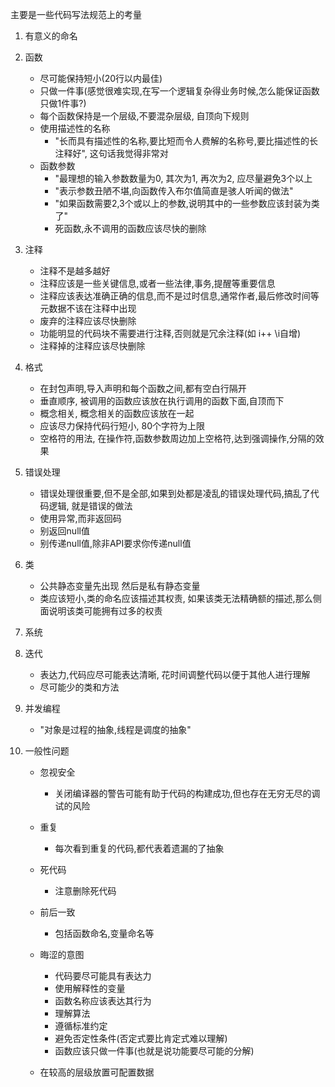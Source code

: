 主要是一些代码写法规范上的考量

1. 有意义的命名

2. 函数

   - 尽可能保持短小(20行以内最佳)
   - 只做一件事(感觉很难实现,在写一个逻辑复杂得业务时候,怎么能保证函数只做1件事?)
   - 每个函数保持是一个层级,不要混杂层级, 自顶向下规则
   - 使用描述性的名称
     - "长而具有描述性的名称,要比短而令人费解的名称号,要比描述性的长注释好", 这句话我觉得非常对
   - 函数参数
     - "最理想的输入参数数量为0, 其次为1, 再次为2, 应尽量避免3个以上
     - "表示参数丑陋不堪,向函数传入布尔值简直是骇人听闻的做法" 
     - "如果函数需要2,3个或以上的参数,说明其中的一些参数应该封装为类了"
     - 死函数,永不调用的函数应该尽快的删除

3. 注释

   - 注释不是越多越好
   - 注释应该是一些关键信息,或者一些法律,事务,提醒等重要信息
   - 注释应该表达准确正确的信息,而不是过时信息,通常作者,最后修改时间等元数据不该在注释中出现
   - 废弃的注释应该尽快删除
   - 功能明显的代码块不需要进行注释,否则就是冗余注释(如 i++ \\i自增)
   - 注释掉的注释应该尽快删除

4. 格式

   - 在封包声明,导入声明和每个函数之间,都有空白行隔开
   - 垂直顺序, 被调用的函数应该放在执行调用的函数下面,自顶而下
   - 概念相关, 概念相关的函数应该放在一起
   - 应该尽力保持代码行短小, 80个字符为上限
   - 空格符的用法, 在操作符,函数参数周边加上空格符,达到强调操作,分隔的效果

5. 错误处理

   - 错误处理很重要,但不是全部,如果到处都是凌乱的错误处理代码,搞乱了代码逻辑, 就是错误的做法
   - 使用异常,而非返回码
   - 别返回null值
   - 别传递null值,除非API要求你传递null值

6. 类

   - 公共静态变量先出现 然后是私有静态变量
   - 类应该短小,类的命名应该描述其权责, 如果该类无法精确额的描述,那么侧面说明该类可能拥有过多的权责

7. 系统

8. 迭代

   - 表达力,代码应尽可能表达清晰, 花时间调整代码以便于其他人进行理解
   - 尽可能少的类和方法

9. 并发编程

   - "对象是过程的抽象,线程是调度的抽象"

10. 一般性问题

    - 忽视安全
      - 关闭编译器的警告可能有助于代码的构建成功,但也存在无穷无尽的调试的风险

    - 重复
      - 每次看到重复的代码,都代表着遗漏的了抽象
    - 死代码
      - 注意删除死代码
    - 前后一致
      - 包括函数命名,变量命名等
    - 晦涩的意图
      - 代码要尽可能具有表达力
      - 使用解释性的变量
      - 函数名称应该表达其行为
      - 理解算法
      - 遵循标准约定
      - 避免否定性条件(否定式要比肯定式难以理解)
      - 函数应该只做一件事(也就是说功能要尽可能的分解)
    - 在较高的层级放置可配置数据

